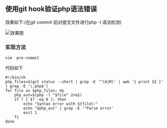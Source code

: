 ## 使用git hook验证php语法错误

效果如下:(在git commit 前对提交文件进行php -l 语法检测)

![效果图](http://airzhe.github.io/images/md/git_hook/1.png)

### 实现方法

`vim  pre-commit`

代码如下

	#!/bin/sh
	php_files=$(git status --short | grep -E '^(A|M)' | awk '{ print $2 }' | grep -E '\.php$')
	for file in $php_files; do
		php_out=$(php -l "$file" 2>&1)
		if ! [ $? -eq 0 ]; then
			echo "Syntax error with ${file}:"
			echo "$php_out" | grep -E '^Parse error'
			exit 1
		fi
	done



